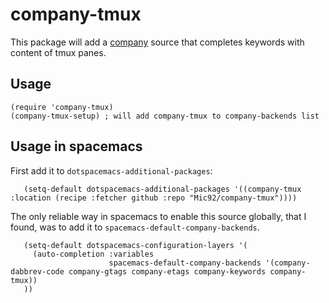 # company-tmux

This package will add a [company](https://company-mode.github.io/) source that completes
keywords with content of tmux panes.

## Usage

```emacs
(require 'company-tmux)
(company-tmux-setup) ; will add company-tmux to company-backends list
```

## Usage in spacemacs

First add it to `dotspacemacs-additional-packages`:

```emacs
   (setq-default dotspacemacs-additional-packages '((company-tmux :location (recipe :fetcher github :repo "Mic92/company-tmux"))))
```

The only reliable way in spacemacs to enable this source globally, that I found,
was to add it to `spacemacs-default-company-backends`.

```emacs
   (setq-default dotspacemacs-configuration-layers '(
     (auto-completion :variables
                      spacemacs-default-company-backends '(company-dabbrev-code company-gtags company-etags company-keywords company-tmux))
   ))
```
